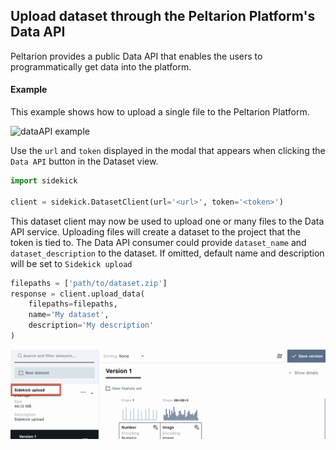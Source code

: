 
## Upload dataset through the Peltarion Platform's Data API

Peltarion provides a public Data API that enables the users to programmatically get data into the
platform.


#### Example

This example shows how to upload a single file to the Peltarion Platform.

![dataAPI example](static/image/dataAPI_example.png "Data API example")

Use the `url` and `token` displayed in the modal that appears when clicking the `Data API` button in the Dataset view.

```python
import sidekick

client = sidekick.DatasetClient(url='<url>', token='<token>')
```

This dataset client may now be used to upload one or many files to the Data API service. Uploading files will create a
dataset to the project that the token is tied to. The Data API consumer could provide `dataset_name` and
`dataset_description` to the dataset. If omitted, default name and description will be set to `Sidekick upload`

```python
filepaths = ['path/to/dataset.zip']
response = client.upload_data(
    filepaths=filepaths,
    name='My dataset',
    description='My description'
)
```

![dataset_upload example](static/image/dataset_upload_example.png "Dataset upload example")
